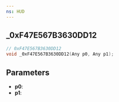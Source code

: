 ```yaml
---
ns: HUD
---
```

## _0xF47E567B3630DD12

```c
// 0xF47E567B3630DD12
void _0xF47E567B3630DD12(Any p0, Any p1);
```


## Parameters
* **p0**: 
* **p1**: 

